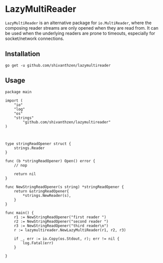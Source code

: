 # LazyMultiReader

`LazyMultiReader` is an alternative package for `io.MultiReader`, where the composing reader streams are only opened when they are read from. It can be used when the underlying readers are prone to timeouts, especially for socket/network connections.

## Installation

```
go get -u github.com/shivanthzen/lazymultireader
```

## Usage

```
package main

import (
	"io"
	"log"
	"os"
	"strings"
        "github.com/shivanthzen/lazymultireader"
)



type stringReadOpener struct {
	strings.Reader
}

func (b *stringReadOpener) Open() error {
	// nop

	return nil
}

func NewStringReadOpener(s string) *stringReadOpener {
	return &stringReadOpener{
		*strings.NewReader(s),
	}
}

func main() {
	r1 := NewStringReadOpener("first reader ")
	r2 := NewStringReadOpener("second reader ")
	r3 := NewStringReadOpener("third reader\n")
	r := lazymultireader.NewLazyMultiReader(r1, r2, r3)

	if _, err := io.Copy(os.Stdout, r); err != nil {
		log.Fatal(err)
	}

}

```
